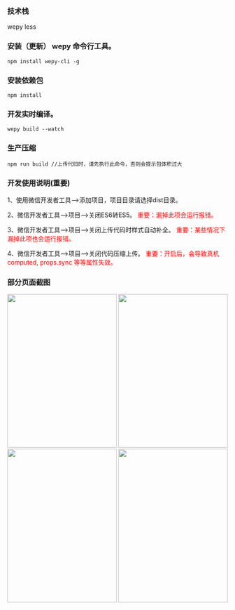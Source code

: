 ### 技术栈 
wepy less
### 安装（更新） wepy 命令行工具。
	npm install wepy-cli -g

### 安装依赖包
	npm install

### 开发实时编译。
	wepy build --watch  

### 生产压缩
	npm run build //上传代码时，请先执行此命令，否则会提示包体积过大  
### 开发使用说明(重要)

1、使用微信开发者工具-->添加项目，项目目录请选择dist目录。

2、微信开发者工具-->项目-->关闭ES6转ES5。 <font color=red>重要：漏掉此项会运行报错。</font> 

3、微信开发者工具-->项目-->关闭上传代码时样式自动补全。  <font color=red>重要：某些情况下漏掉此项也会运行报错。</font> 

4、微信开发者工具-->项目-->关闭代码压缩上传。  <font color=red>重要：开启后，会导致真机computed, props.sync 等等属性失效。</font>   
### 部分页面截图  

<img width="250" height="350" src="https://github.com/Jayorzzzzzzzzzzzz/tradeClub/blob/master/webwxgetmsgimg%20(2).jpg"/>
<img width="250" height="350" src="https://github.com/Jayorzzzzzzzzzzzz/tradeClub/blob/master/webwxgetmsgimg%20(1).jpg"/>
<img width="250" height="350" src="https://github.com/Jayorzzzzzzzzzzzz/tradeClub/blob/master/webwxgetmsgimg%20(3).jpg"/>
<img width="250" height="350" src="https://github.com/Jayorzzzzzzzzzzzz/tradeClub/blob/master/webwxgetmsgimg%20(4).jpg"/>
